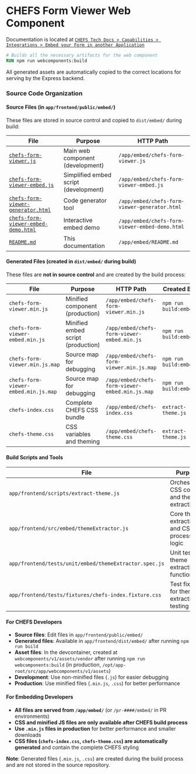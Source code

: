 # CHEFS Form Viewer Web Component

Documentation is located at [`CHEFS Tech Docs > Capabilities > Integrations > Embed your Form in another Application`](https://developer.gov.bc.ca/docs/default/component/chefs-techdocs/Capabilities/Integrations/Embedding-Webcomponent)

```dockerfile
# Builds all the necessary artifacts for the web component
RUN npm run webcomponents:build
```

All generated assets are automatically copied to the correct locations for serving by the Express backend.

### Source Code Organization

#### **Source Files** (in `app/frontend/public/embed/`)

These files are stored in source control and copied to `dist/embed/` during build:

| File                                                                       | Purpose                               | HTTP Path                                      |
| -------------------------------------------------------------------------- | ------------------------------------- | ---------------------------------------------- |
| [`chefs-form-viewer.js`](./chefs-form-viewer.js)                           | Main web component (development)      | `/app/embed/chefs-form-viewer.js`              |
| [`chefs-form-viewer-embed.js`](./chefs-form-viewer-embed.js)               | Simplified embed script (development) | `/app/embed/chefs-form-viewer-embed.js`        |
| [`chefs-form-viewer-generator.html`](./chefs-form-viewer-generator.html)   | Code generator tool                   | `/app/embed/chefs-form-viewer-generator.html`  |
| [`chefs-form-viewer-embed-demo.html`](./chefs-form-viewer-embed-demo.html) | Interactive embed demo                | `/app/embed/chefs-form-viewer-embed-demo.html` |
| [`README.md`](./README.md)                                                 | This documentation                    | `/app/embed/README.md`                         |

#### **Generated Files** (created in `dist/embed/` during build)

These files are **not in source control** and are created by the build process:

| File                                 | Purpose                            | HTTP Path                                       | Created By            |
| ------------------------------------ | ---------------------------------- | ----------------------------------------------- | --------------------- |
| `chefs-form-viewer.min.js`           | Minified component (production)    | `/app/embed/chefs-form-viewer.min.js`           | `npm run build:embed` |
| `chefs-form-viewer-embed.min.js`     | Minified embed script (production) | `/app/embed/chefs-form-viewer-embed.min.js`     | `npm run build:embed` |
| `chefs-form-viewer.min.js.map`       | Source map for debugging           | `/app/embed/chefs-form-viewer.min.js.map`       | `npm run build:embed` |
| `chefs-form-viewer-embed.min.js.map` | Source map for debugging           | `/app/embed/chefs-form-viewer-embed.min.js.map` | `npm run build:embed` |
| `chefs-index.css`                    | Complete CHEFS CSS bundle          | `/app/embed/chefs-index.css`                    | `extract-theme.js`    |
| `chefs-theme.css`                    | CSS variables and theming          | `/app/embed/chefs-theme.css`                    | `extract-theme.js`    |

#### **Build Scripts and Tools**

| File                                                   | Purpose                                        |
| ------------------------------------------------------ | ---------------------------------------------- |
| `app/frontend/scripts/extract-theme.js`                | Orchestrates CSS copying and theme extraction  |
| `app/frontend/src/embed/themeExtractor.js`             | Core theme extraction and CSS processing logic |
| `app/frontend/tests/unit/embed/themeExtractor.spec.js` | Unit tests for theme extraction functionality  |
| `app/frontend/tests/fixtures/chefs-index.fixture.css`  | Test fixture for theme extraction testing      |

#### **For CHEFS Developers**

- **Source files**: Edit files in `app/frontend/public/embed/`
- **Generated files**: Available in `app/frontend/dist/embed/` after running `npm run build`
- **Asset files**: In the devcontainer, created at `webcomponents/v1/assets/vendor` after running `npm run webcomponents:build` (in production, `/opt/app-root/src/app/webcomponents/v1/assets`)
- **Development**: Use non-minified files (`.js`) for easier debugging
- **Production**: Use minified files (`.min.js`, `.css`) for better performance

#### **For Embedding Developers**

- **All files are served from `/app/embed/`** (or `/pr-####/embed/` in PR environments)
- **CSS and minified JS files are only available after CHEFS build process**
- **Use `.min.js` files in production** for better performance and smaller downloads
- **CSS files (`chefs-index.css`, `chefs-theme.css`) are automatically generated** and contain the complete CHEFS styling

**Note**: Generated files (`.min.js`, `.css`) are created during the build process and are not stored in the source repository.
